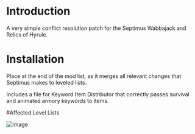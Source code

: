 # Introduction
A very simple conflict resolution patch for the Septimus Wabbajack and Relics of Hyrule.

# Installation
Place at the end of the mod list, as it merges all relevant changes that Septimus makes to leveled lists.

Includes a file for Keyword Item Distributor that correctly passes survival and animated armory keywords to items.

#Affected Level Lists

![image](https://user-images.githubusercontent.com/2394842/148628442-8020282d-e5c6-4f23-b15c-cf4b0962fdda.png)
